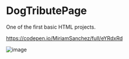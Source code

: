 # DogTributePage
One of the first basic HTML projects.

https://codepen.io/MiriamSanchez/full/eYRdxRd

![image](https://user-images.githubusercontent.com/94837339/201714293-636cd2ea-f763-43d7-ae52-f979776fbff9.png)

